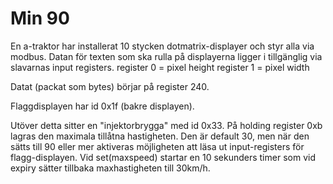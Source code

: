 # Min 90

En a-traktor har installerat 10 stycken dotmatrix-displayer och styr alla via modbus.
Datan för texten som ska rulla på displayerna ligger i tillgänglig via slavarnas input registers.
register 0 = pixel height
register 1 = pixel width

Datat (packat som bytes) börjar på register 240.

Flaggdisplayen har id 0x1f (bakre displayen).

Utöver detta sitter en "injektorbrygga" med id 0x33. På holding register 0xb lagras den maximala tillåtna hastigheten.
Den är default 30, men när den sätts till 90 eller mer aktiveras möjligheten att läsa ut input-registers för flagg-displayen.
Vid set(maxspeed) startar en 10 sekunders timer som vid expiry sätter tillbaka maxhastigheten till 30km/h.



